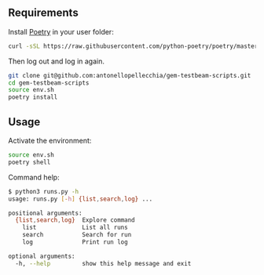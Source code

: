 ## Requirements

Install [Poetry](https://python-poetry.org/docs/) in your user folder:

```bash
curl -sSL https://raw.githubusercontent.com/python-poetry/poetry/master/get-poetry.py | python -
```

Then log out and log in again.

```bash
git clone git@github.com:antonellopellecchia/gem-testbeam-scripts.git
cd gem-testbeam-scripts
source env.sh
poetry install
```

## Usage

Activate the environment:

```bash
source env.sh
poetry shell
```

Command help:

```bash
$ python3 runs.py -h
usage: runs.py [-h] {list,search,log} ...

positional arguments:
  {list,search,log}  Explore command
    list             List all runs
    search           Search for run
    log              Print run log

optional arguments:
  -h, --help         show this help message and exit
```